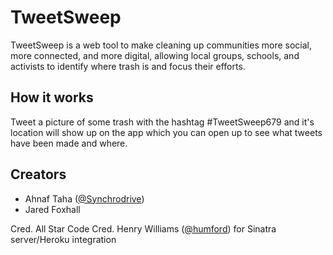# TweetSweep
TweetSweep is a web tool to make cleaning up communities more social, more connected, and more digital, allowing local groups, schools, and activists to identify where trash is and focus their efforts.

## How it works
Tweet a picture of some trash with the hashtag #TweetSweep679 and it's location will show up on the app which you can open up to see what tweets have been made and where.

## Creators
* Ahnaf Taha ([@Synchrodrive](https://github.com/SynchroDrive/))
* Jared Foxhall

Cred. All Star Code
Cred. Henry Williams ([@humford](https://github.com/humford)) for Sinatra server/Heroku integration
